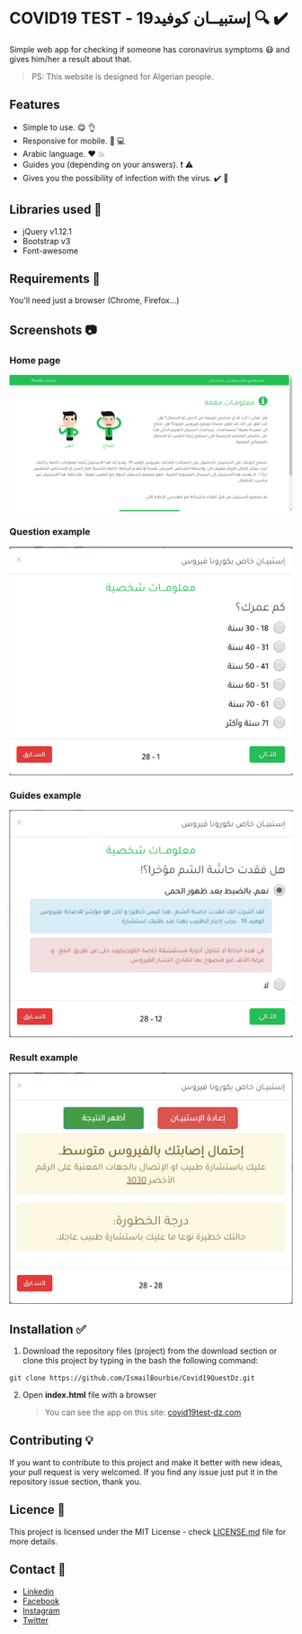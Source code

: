 # COVID19 TEST - إستبيــان كوفيد19 :mag: :heavy_check_mark:

Simple web app for checking if someone has coronavirus symptoms :mask: and gives him/her a result about that.

> PS: This website is designed for Algerian people.

## Features

- Simple to use. :yum: :ok_hand:
- Responsive for mobile. :iphone: :computer:
- Arabic language. :heart: :boom:
- Guides you (depending on your answers). :heavy_exclamation_mark: :warning:
- Gives you the possibility of infection with the virus. :heavy_check_mark: :page_with_curl:

## Libraries used :file_folder:

- jQuery v1.12.1
- Bootstrap v3
- Font-awesome

## Requirements :pencil:

You'll need just a browser (Chrome, Firefox...)

## Screenshots :camera:

### Home page

![Home page](screenshots/home.png)

### Question example

![Question example](screenshots/question.png)

### Guides example

![Guides example](screenshots/guides.png)

### Result example

![Result example](screenshots/result.png)

## Installation :white_check_mark:

1. Download the repository files (project) from the download section or clone this project by typing in the bash the following command:

```
git clone https://github.com/IsmailBourbie/Covid19QuestDz.git
```

2. Open **index.html** file with a browser

   > You can see the app on this site: [covid19test-dz.com](https://covid19test-dz.com/)

## Contributing :bulb:

If you want to contribute to this project and make it better with new ideas, your pull request is very welcomed. If you find any issue just put it in the repository issue section, thank you.

## Licence :page_facing_up:

This project is licensed under the MIT License - check [LICENSE.md](LICENSE) file for more details.

## Contact :e-mail:

- [Linkedin](https://www.linkedin.com/in/ismail-bourbie)
- [Facebook](https://www.facebook.com/ismail.bourbie)
- [Instagram](https://www.instagram.com/ismail_bourbie)
- [Twitter](https://twitter.com/Ismail_bourbie)
